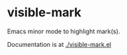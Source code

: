 # visible-mark

Emacs minor mode to highlight mark(s).

Documentation is at [./visible-mark.el](visible-mark.el)